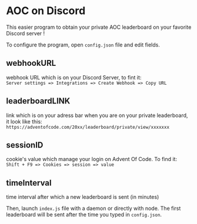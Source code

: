 # AOC on Discord

This easier program to obtain your private AOC leaderboard on your favorite Discord server !

To configure the program, open `config.json` file and edit fields.


## webhookURL
webhook URL which is on your Discord Server, to fint it:  
`Server settings => Integrations => Create Webhook => Copy URL`

## leaderboardLINK
link which is on your adress bar when you are on your private leaderboard, it look like this:  
`https://adventofcode.com/20xx/leaderboard/private/view/xxxxxxx`

## sessionID
cookie's value which manage your login on Advent Of Code. To find it:  
`Shift + F9 => Cookies => session => value`

## timeInterval
time interval after which a new leaderboard is sent (in minutes)


Then, launch `index.js` file with a daemon or directly with node.
The first leaderboard will be sent after the time you typed in `config.json`.

